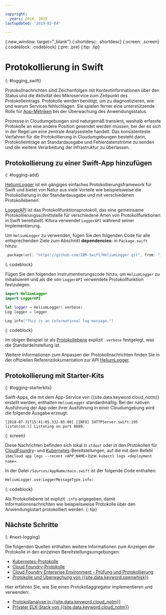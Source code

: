 ```yaml
---

copyright:
  years: 2018, 2019
lastupdated: "2019-02-04"

---
```


{:new_window: target="_blank"}
{:shortdesc: .shortdesc}
{:screen: .screen}
{:codeblock: .codeblock}
{:pre: .pre}
{:tip: .tip}

# Protokollierung in Swift
{: #logging_swift}

Protokollnachrichten sind Zeichenfolgen mit Kontextinformationen über den Status und die Aktivität des Mikroservice zum Zeitpunkt des Protokolleintrags. Protokolle werden benötigt, um zu diagnostizieren, wie und warum
Services fehlschlagen. Sie spielen ferner eine unterstützende Rolle für [App-Metriken](/docs/swift/cloudnative/appmetrics.html) bei der Überwachung des Anwendungsstatus.

Prozesse in Cloudumgebungen sind naturgemäß transient, weshalb erfasste Protokolle an
eine andere Position gesendet werden müssen, bei der es sich in der Regel um
eine zentrale Analysestelle handelt. Das konsistenteste Verfahren für die
Protokollierung in Cloudumgebungen besteht darin, Protokolleinträge an
Standardausgabe und Fehlerdatenströme zu senden und die weitere Verarbeitung
der Infrastruktur zu überlassen.

## Protokollierung zu einer Swift-App hinzufügen
{: #logging-add}

[HeliumLogger](https://github.com/IBM-Swift/HeliumLogger)
ist ein gängiges einfaches Protokollierungsframework für Swift und bietet von
Natur aus viele Vorteile wie beispielsweise die Protokollierung in der
Standardausgabe und mit verschiedenen Protokollebenen.

[LoggerAPI](https://github.com/IBM-Swift/LoggerAPI)
ist das Protokollfunktionsprotokoll, das eine gemeinsame
Protokollierungsschnittstelle für verschiedene Arten von Protokollfunktionen in
Swift bereitstellt. Kitura verwendet `LoggerAPI`
während seiner Implementierung.

Um `HeliumLogger` zu verwenden, fügen Sie den folgenden Code für alle entsprechenden Ziele zum Abschnitt **dependencies:** in `Package.swift` hinzu:
```swift
.package(url: "https://github.com/IBM-Swift/HeliumLogger.git", from: "1.7.1")
```
{: codeblock}

Fügen Sie den folgenden Instrumentierungscode hinzu, um
`HeliumLogger` zu initialisieren und als die von
`LoggerAPI` verwendete Protokollfunktion festzulegen:
```swift
import HeliumLogger
import LoggerAPI

let logger = HeliumLogger(.verbose)
Log.logger = logger

Log.info("This is an informational log message.")
```
{: codeblock}

Im obigen Beispiel ist als
[Protokollebene](http://ibm-swift.github.io/HeliumLogger/)
explizit `.verbose` festgelegt, was die Standardeinstellung
ist.

Weitere Informationen zum Anpassen der Protokollnachrichten finden Sie in
der offiziellen Referenzdokumentation zur API
[HeliumLogger](http://ibm-swift.github.io/HeliumLogger/).

## Protokollierung mit Starter-Kits
{: #logging-starterkits}

Swift-Apps, die mit dem App-Service von
{{site.data.keyword.cloud_notm}} erstellt werden, enthalten
`HeliumLogger` standardmäßig. Bei der nativen Ausführung der
App oder ihrer Ausführung in einer Cloudumgebung wird die folgende Ausgabe
erzeugt:
```
[2018-07-31T15:41:05.332-05:00] [INFO] [HTTPServer.swift:195 listen(on:)] Listening on port 8080.
```
{: screen}

Diese Nachrichten befinden sich lokal in `stdout` oder in den Protokollen
für
[CloudFoundry](https://console.bluemix.net/docs/cli/reference/bluemix_cli/bx_cli.html#ibmcloud_app_logs)-
und
[Kubernetes](https://kubernetes-v1-4.github.io/docs/user-guide/kubectl/kubectl_logs/)-Bereitstellungen,
auf die mit dem Befehl `ibmcloud app logs --recent <APP_NAME>`
bzw. `kubectl logs <deployment name>`.

In der Datei `/Sources/AppName/main.swift` ist der
folgende Code enthalten:
```swift
HeliumLogger.use(LoggerMessageType.info)
```
{: codeblock}

Als Protokollebene ist explizit `.info` angegeben, damit
Informationsnachrichten wie beispielsweise Protokolle über den Anwendungsstart
protokolliert werden.
{: tip}

## Nächste Schritte
{: #next-logging}

Die folgenden Quellen enthalten weitere Informationen zum Anzeigen der
Protokolle in den einzelnen Bereitstellungsumgebungen:
* [Kubernetes-Protokolle](https://kubernetes-v1-4.github.io/docs/user-guide/kubectl/kubectl_logs/)
* [Cloud
Foundry-Protokolle](/docs/cli/reference/ibmcloud/bx_cli.html)
* [Cloud Foundry Enterprise Environment - Prüfung und Protokollierung](docs/cloud-foundry/auditing-logging.html)
* [Protokolle und Überwachung von {{site.data.keyword.openwhisk}}](/docs/openwhisk/openwhisk_logs.html)

Hier erfahren Sie, wie Sie einen Protokollaggregator implementieren und verwenden:
* [Protokollanalyse in {{site.data.keyword.cloud_notm}}](/docs/services/CloudLogAnalysis/log_analysis_ov.html)
* [Privater
ELK-Stack von {{site.data.keyword.cloud_notm}}](https://www.ibm.com/support/knowledgecenter/en/SSBS6K_2.1.0.2/manage_metrics/logging_elk.html)
